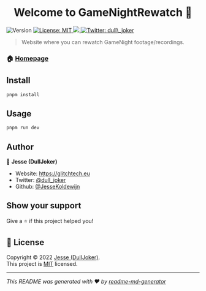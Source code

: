 <h1 align="center">Welcome to GameNightRewatch 👋</h1>
<p>
  <img alt="Version" src="https://img.shields.io/badge/version-0.0.1-blue.svg?cacheSeconds=2592000" />
  <a href="https://github.com/DullJoker/GameNightRewatch/blob/main/LICENCE" target="_blank">
    <img alt="License: MIT" src="https://img.shields.io/badge/License-MIT-yellow.svg" />
  </a>
  <a href="https://github.com/DullJoker/GameNightRewatch/blob/main/.github/workflows/ci.yml">
    <img src="https://github.com/DullJoker/GameNightRewatch/blob/main/.github/workflows/ci.yml/badge.svg?branch=main" />
  </a>
  <a href="https://twitter.com/dull\_joker" target="_blank">
    <img alt="Twitter: dull\_joker" src="https://img.shields.io/twitter/follow/dull\_joker.svg?style=social" />
  </a>
</p>

> Website where you can rewatch GameNight footage/recordings.

### 🏠 [Homepage](https://rewatch.glitchtech.eu)

## Install

```sh
pnpm install
```

## Usage

```sh
pnpm run dev
```

## Author

👤 **Jesse (DullJoker)**

- Website: https://glitchtech.eu
- Twitter: [@dull_joker](https://twitter.com/dull_joker)
- Github: [@JesseKoldewijn](https://github.com/JesseKoldewijn)

## Show your support

Give a ⭐️ if this project helped you!

## 📝 License

Copyright © 2022 [Jesse (DullJoker)](https://github.com/JesseKoldewijn).<br />
This project is [MIT](https://github.com/DullJoker/GameNightRewatch/blob/main/LICENCE) licensed.

---

_This README was generated with ❤️ by [readme-md-generator](https://github.com/kefranabg/readme-md-generator)_
